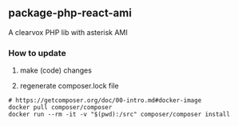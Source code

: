 ## package-php-react-ami

A clearvox PHP lib with asterisk AMI

### How to update

1. make (code) changes

2. regenerate composer.lock file

```
# https://getcomposer.org/doc/00-intro.md#docker-image
docker pull composer/composer
docker run --rm -it -v "$(pwd):/src" composer/composer install
```